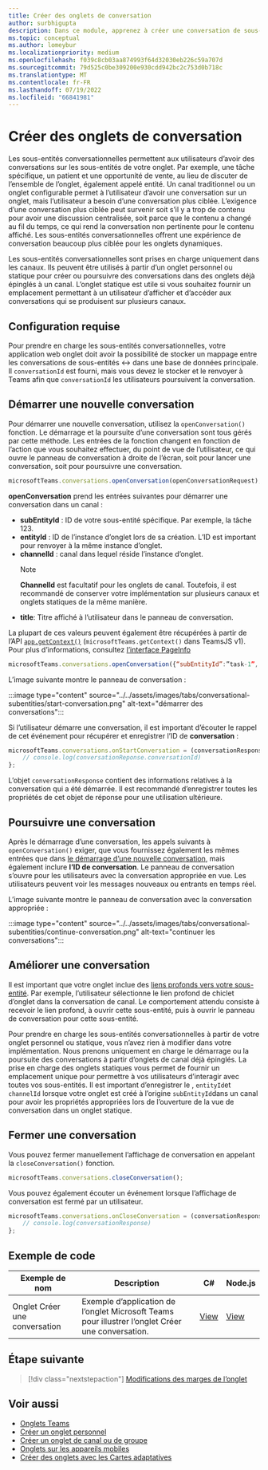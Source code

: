 ```yaml
---
title: Créer des onglets de conversation
author: surbhigupta
description: Dans ce module, apprenez à créer une conversation de sous-entité conversationnelle pour vos onglets de canal, afin de gérer les conversations à l’aide d’exemples de code
ms.topic: conceptual
ms.author: lomeybur
ms.localizationpriority: medium
ms.openlocfilehash: f039c8cb03aa874993f64d32030eb226c59a707d
ms.sourcegitcommit: 79d525c0be309200e930cdd942bc2c753d0b718c
ms.translationtype: MT
ms.contentlocale: fr-FR
ms.lasthandoff: 07/19/2022
ms.locfileid: "66841981"
---
```

# <a name="create-conversational-tabs"></a>Créer des onglets de conversation

Les sous-entités conversationnelles permettent aux utilisateurs d’avoir des conversations sur les sous-entités de votre onglet. Par exemple, une tâche spécifique, un patient et une opportunité de vente, au lieu de discuter de l’ensemble de l’onglet, également appelé entité. Un canal traditionnel ou un onglet configurable permet à l’utilisateur d’avoir une conversation sur un onglet, mais l’utilisateur a besoin d’une conversation plus ciblée. L’exigence d’une conversation plus ciblée peut survenir soit s’il y a trop de contenu pour avoir une discussion centralisée, soit parce que le contenu a changé au fil du temps, ce qui rend la conversation non pertinente pour le contenu affiché. Les sous-entités conversationnelles offrent une expérience de conversation beaucoup plus ciblée pour les onglets dynamiques.

Les sous-entités conversationnelles sont prises en charge uniquement dans les canaux. Ils peuvent être utilisés à partir d’un onglet personnel ou statique pour créer ou poursuivre des conversations dans des onglets déjà épinglés à un canal. L’onglet statique est utile si vous souhaitez fournir un emplacement permettant à un utilisateur d’afficher et d’accéder aux conversations qui se produisent sur plusieurs canaux.

## <a name="prerequisites"></a>Configuration requise

Pour prendre en charge les sous-entités conversationnelles, votre application web onglet doit avoir la possibilité de stocker un mappage entre les conversations de sous-entités ↔ dans une base de données principale. Il `conversationId` est fourni, mais vous devez le stocker et le renvoyer à Teams afin que `conversationId` les utilisateurs poursuivent la conversation.

## <a name="start-a-new-conversation"></a>Démarrer une nouvelle conversation

Pour démarrer une nouvelle conversation, utilisez la `openConversation()` fonction. Le démarrage et la poursuite d’une conversation sont tous gérés par cette méthode. Les entrées de la fonction changent en fonction de l’action que vous souhaitez effectuer, du point de vue de l’utilisateur, ce qui ouvre le panneau de conversation à droite de l’écran, soit pour lancer une conversation, soit pour poursuivre une conversation.

``` javascript
microsoftTeams.conversations.openConversation(openConversationRequest);
```

**openConversation** prend les entrées suivantes pour démarrer une conversation dans un canal :

* **subEntityId** : ID de votre sous-entité spécifique. Par exemple, la tâche 123.
* **entityId** : ID de l’instance d’onglet lors de sa création. L’ID est important pour renvoyer à la même instance d’onglet.
* **channelId** : canal dans lequel réside l’instance d’onglet.
   > [!NOTE]
   > **ChannelId** est facultatif pour les onglets de canal. Toutefois, il est recommandé de conserver votre implémentation sur plusieurs canaux et onglets statiques de la même manière.
* **title**: Titre affiché à l’utilisateur dans le panneau de conversation.

La plupart de ces valeurs peuvent également être récupérées à partir de l’API [`app.getContext()`](/javascript/api/@microsoft/teams-js/app?view=msteams-client-js-latest#@microsoft-teams-js-app-getcontext&preserve-view=true) (`microsoftTeams.getContext()` dans TeamsJS v1). Pour plus d’informations, consultez [l’interface PageInfo](/javascript/api/@microsoft/teams-js/app?view=msteams-client-js-latest#@microsoft-teams-js-app-pageinfo&preserve-view=true)

```javascript
microsoftTeams.conversations.openConversation({“subEntityId”:”task-1”, “entityId”: “tabInstanceId-1”, “channelId”: ”19:baa6e71f65b948d189bf5c892baa8e5a@thread.skype”, “title”: "Task Title”});
```

L’image suivante montre le panneau de conversation :

:::image type="content" source="../../assets/images/tabs/conversational-subentities/start-conversation.png" alt-text="démarrer des conversations":::

Si l’utilisateur démarre une conversation, il est important d’écouter le rappel de cet événement pour récupérer et enregistrer l’ID de **conversation** :

```javascript
microsoftTeams.conversations.onStartConversation = (conversationResponse) => {
    // console.log(conversationReponse.conversationId)
};
```

L’objet `conversationResponse` contient des informations relatives à la conversation qui a été démarrée. Il est recommandé d’enregistrer toutes les propriétés de cet objet de réponse pour une utilisation ultérieure.

## <a name="continue-a-conversation"></a>Poursuivre une conversation

Après le démarrage d’une conversation, les appels suivants à `openConversation()` exiger, que vous fournissez également les mêmes entrées que dans [le démarrage d’une nouvelle conversation](#start-a-new-conversation), mais également inclure **l’ID de conversation**. Le panneau de conversation s’ouvre pour les utilisateurs avec la conversation appropriée en vue. Les utilisateurs peuvent voir les messages nouveaux ou entrants en temps réel.

L’image suivante montre le panneau de conversation avec la conversation appropriée :

:::image type="content" source="../../assets/images/tabs/conversational-subentities/continue-conversation.png" alt-text="continuer les conversations":::

## <a name="enhance-a-conversation"></a>Améliorer une conversation

Il est important que votre onglet inclue des [liens profonds vers votre sous-entité](~/concepts/build-and-test/deep-links.md). Par exemple, l’utilisateur sélectionne le lien profond de chiclet d’onglet dans la conversation de canal. Le comportement attendu consiste à recevoir le lien profond, à ouvrir cette sous-entité, puis à ouvrir le panneau de conversation pour cette sous-entité.

Pour prendre en charge les sous-entités conversationnelles à partir de votre onglet personnel ou statique, vous n’avez rien à modifier dans votre implémentation. Nous prenons uniquement en charge le démarrage ou la poursuite des conversations à partir d’onglets de canal déjà épinglés. La prise en charge des onglets statiques vous permet de fournir un emplacement unique pour permettre à vos utilisateurs d’interagir avec toutes vos sous-entités. Il est important d’enregistrer le , `entityId`et `channelId` lorsque votre onglet est créé à l’origine `subEntityId`dans un canal pour avoir les propriétés appropriées lors de l’ouverture de la vue de conversation dans un onglet statique.

## <a name="close-a-conversation"></a>Fermer une conversation

Vous pouvez fermer manuellement l’affichage de conversation en appelant la `closeConversation()` fonction.

```javascript
microsoftTeams.conversations.closeConversation();
```

Vous pouvez également écouter un événement lorsque l’affichage de conversation est fermé par un utilisateur.

```javascript
microsoftTeams.conversations.onCloseConversation = (conversationResponse) => {
    // console.log(conversationResponse)
};
```

## <a name="code-sample"></a>Exemple de code

| Exemple de nom | Description | C# |Node.js|
|-------------|-------------|------|----|
|Onglet Créer une conversation| Exemple d’application de l’onglet Microsoft Teams pour illustrer l’onglet Créer une conversation. | [View](https://github.com/OfficeDev/Microsoft-Teams-Samples/tree/main/samples/tab-conversations/csharp) |  [View](https://github.com/OfficeDev/Microsoft-Teams-Samples/tree/main/samples/tab-conversations/nodejs) |

## <a name="next-step"></a>Étape suivante

> [!div class="nextstepaction"]
> [Modifications des marges de l’onglet](~/resources/removing-tab-margins.md)

## <a name="see-also"></a>Voir aussi

* [Onglets Teams](~/tabs/what-are-tabs.md)
* [Créer un onglet personnel](~/tabs/how-to/create-personal-tab.md)
* [Créer un onglet de canal ou de groupe](~/tabs/how-to/create-channel-group-tab.md)
* [Onglets sur les appareils mobiles](~/tabs/design/tabs-mobile.md)
* [Créer des onglets avec les Cartes adaptatives](~/tabs/how-to/build-adaptive-card-tabs.md)
